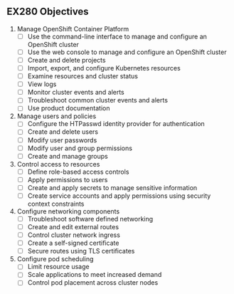 ## EX280 Objectives

1. Manage OpenShift Container Platform
   - [ ] Use the command-line interface to manage and configure an OpenShift cluster
   - [ ] Use the web console to manage and configure an OpenShift cluster
   - [ ] Create and delete projects
   - [ ] Import, export, and configure Kubernetes resources
   - [ ] Examine resources and cluster status
   - [ ] View logs
   - [ ] Monitor cluster events and alerts
   - [ ] Troubleshoot common cluster events and alerts
   - [ ] Use product documentation
2. Manage users and policies
   - [ ] Configure the HTPasswd identity provider for authentication
   - [ ] Create and delete users
   - [ ] Modify user passwords
   - [ ] Modify user and group permissions
   - [ ] Create and manage groups
3. Control access to resources
   - [ ] Define role-based access controls
   - [ ] Apply permissions to users
   - [ ] Create and apply secrets to manage sensitive information
   - [ ] Create service accounts and apply permissions using security context constraints
4. Configure networking components
   - [ ] Troubleshoot software defined networking
   - [ ] Create and edit external routes
   - [ ] Control cluster network ingress
   - [ ] Create a self-signed certificate
   - [ ] Secure routes using TLS certificates
5. Configure pod scheduling
   - [ ] Limit resource usage
   - [ ] Scale applications to meet increased demand
   - [ ] Control pod placement across cluster nodes

